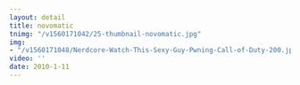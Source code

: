 ```yaml
---
layout: detail
title: novomatic
tnimg: "/v1560171042/25-thumbnail-novomatic.jpg"
img:
- "/v1560171048/Nerdcore-Watch-This-Sexy-Guy-Pwning-Call-of-Duty-200.jpg"
video: ''
date: 2010-1-11
---
```

